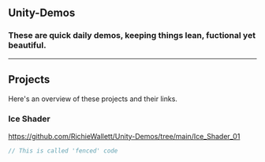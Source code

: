 ## Unity-Demos

### These are quick daily demos, keeping things lean, fuctional yet beautiful.

---

## Projects

Here's an overview of these projects and their links.

### Ice Shader
https://github.com/RichieWallett/Unity-Demos/tree/main/Ice_Shader_01

```javascript
// This is called 'fenced' code
```

